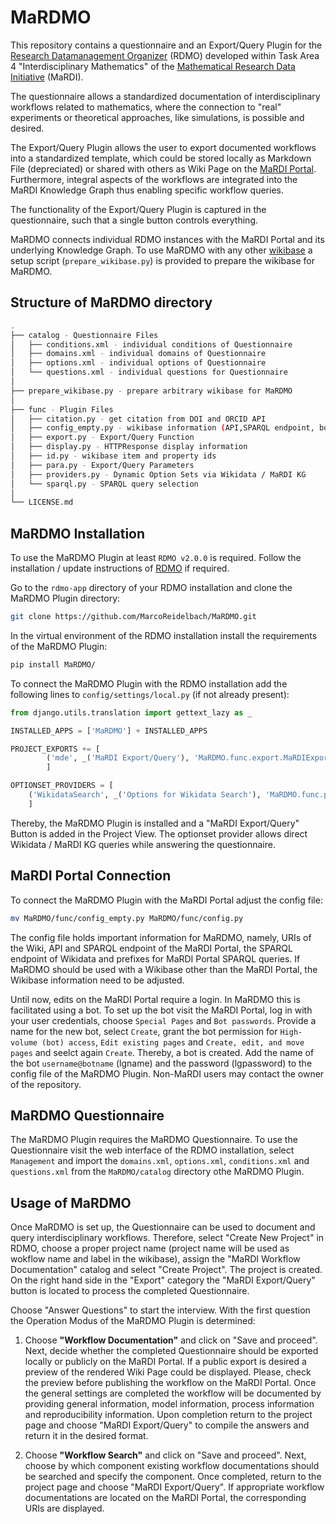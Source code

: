 # MaRDMO

This repository contains a questionnaire and an Export/Query Plugin for the [Research Datamanagement Organizer](https://rdmorganiser.github.io/) (RDMO) developed within Task Area 4 "Interdisciplinary Mathematics" of the [Mathematical Research Data Initiative](https://www.mardi4nfdi.de/about/mission) (MaRDI). 

The questionnaire allows a standardized documentation of interdisciplinary workflows related to mathematics, where the connection to "real" experiments or theoretical approaches, like simulations, is possible and desired.

The Export/Query Plugin allows the user to export documented workflows into a standardized template, which could be stored locally as Markdown File (depreciated) or shared with others as Wiki Page on the [MaRDI Portal](https://portal.mardi4nfdi.de/wiki/Portal). Furthermore, integral aspects of the workflows are integrated into the MaRDI Knowledge Graph thus enabling specific workflow queries. 

The functionality of the Export/Query Plugin is captured in the questionnaire, such that a single button controls everything. 

MaRDMO connects individual RDMO instances with the MaRDI Portal and its underlying Knowledge Graph. To use MaRDMO with any other [wikibase](https://www.mediawiki.org/wiki/Wikibase/Installation) a setup script (`prepare_wikibase.py`) is provided to prepare the wikibase for MaRDMO. 

## Structure of MaRDMO directory

```bash
. 
├── catalog - Questionnaire Files 
│   ├── conditions.xml - individual conditions of Questionnaire 
│   ├── domains.xml - individual domains of Questionnaire 
│   ├── options.xml - individual options of Questionnaire 
│   └── questions.xml - individual questions for Questionnaire 
│ 
├── prepare_wikibase.py - prepare arbitrary wikibase for MaRDMO
│ 
├── func - Plugin Files
│   ├── citation.py - get citation from DOI and ORCID API 
│   ├── config_empty.py - wikibase information (API,SPARQL endpoint, bot credentials)
│   ├── export.py - Export/Query Function 
│   ├── display.py - HTTPResponse display information
│   ├── id.py - wikibase item and property ids 
│   ├── para.py - Export/Query Parameters
│   ├── providers.py - Dynamic Option Sets via Wikidata / MaRDI KG
│   └── sparql.py - SPARQL query selection
│ 
└── LICENSE.md 
```
  
## MaRDMO Installation

To use the MaRDMO Plugin at least `RDMO v2.0.0` is required. Follow the installation / update instructions of [RDMO](https://rdmo.readthedocs.io/en/latest/installation) if required. 

Go to the `rdmo-app` directory of your RDMO installation and clone the MaRDMO Plugin directory:

```bash
git clone https://github.com/MarcoReidelbach/MaRDMO.git
```

In the virtual environment of the RDMO installation install the requirements of the MaRDMO Plugin:

```bash
pip install MaRDMO/
```

To connect the MaRDMO Plugin with the RDMO installation add the following lines to `config/settings/local.py` (if not already present):

```python
from django.utils.translation import gettext_lazy as _ 
``` 

```python
INSTALLED_APPS = ['MaRDMO'] + INSTALLED_APPS

PROJECT_EXPORTS += [
        ('mde', _('MaRDI Export/Query'), 'MaRDMO.func.export.MaRDIExport'),
        ]

OPTIONSET_PROVIDERS = [
    ('WikidataSearch', _('Options for Wikidata Search'), 'MaRDMO.func.providers.WikidataSearch')
    ]
```

Thereby, the MaRDMO Plugin is installed and a "MaRDI Export/Query" Button is added in the Project View. The optionset provider allows direct Wikidata / MaRDI KG queries while answering the questionnaire. 
## MaRDI Portal Connection

To connect the MaRDMO Plugin with the MaRDI Portal adjust the config file:

```bash
mv MaRDMO/func/config_empty.py MaRDMO/func/config.py
```

The config file holds important information for MaRDMO, namely, URIs of the Wiki, API and SPARQL endpoint of the MaRDI Portal, the SPARQL endpoint of Wikidata and prefixes for MaRDI Portal SPARQL queries. If MaRDMO should be used with a Wikibase other than the MaRDI Portal, the Wikibase information need to be adjusted. 

Until now, edits on the MaRDI Portal require a login. In MaRDMO this is facilitated using a bot. To set up the bot visit the MaRDI Portal, log in with your user credentials, choose `Special Pages` and `Bot passwords`. Provide a name for the new bot, select `Create`, grant the bot permission for `High-volume (bot) access`, `Edit existing pages` and `Create, edit, and move pages` and seelct again `Create`. Thereby, a bot is created. Add the name of the bot `username@botname` (lgname) and the password (lgpassword) to the config file of the MaRDMO Plugin. Non-MaRDI users may contact the owner of the repository.

## MaRDMO Questionnaire        

The MaRDMO Plugin requires the MaRDMO Questionnaire. To use the Questionnaire visit the web interface of the RDMO installation, select `Management` and import the `domains.xml`, `options.xml`, `conditions.xml` and `questions.xml` from the `MaRDMO/catalog` directory othe MaRDMO Plugin.

## Usage of MaRDMO

Once MaRDMO is set up, the Questionnaire can be used to document and query interdisciplinary workflows. Therefore, select "Create New Project" in RDMO, choose a proper project name (project name will be used as wokflow name and label in the wikibase), assign the "MaRDI Workflow Documentation" catalog and select "Create Project". The project is created. On the right hand side in the "Export" category the "MaRDI Export/Query" button is located to process the completed Questionnaire.     

Choose "Answer Questions" to start the interview. With the first question the Operation Modus of the MaRDMO Plugin is determined:

1) Choose **"Workflow Documentation"** and click on "Save and proceed". Next, decide whether the completed Questionnaire should be exported locally or publicly on the MaRDI Portal. If a public export is desired a preview of the rendered Wiki Page could be displayed. Please, check the preview before publishing the workflow on the MaRDI Portal. Once the general settings are completed the workflow will be documented by providing general information, model information, process information and reproducibility information. Upon completion return to the project page and choose "MaRDI Export/Query" to compile the answers and return it in the desired format. 

2) Choose **"Workflow Search"** and click on "Save and proceed". Next, choose by which component existing workflow documentations should be searched and specify the component. Once completed, return to the project page and choose "MaRDI Export/Query". If appropriate workflow documentations are located on the MaRDI Portal, the corresponding URIs are displayed. 

